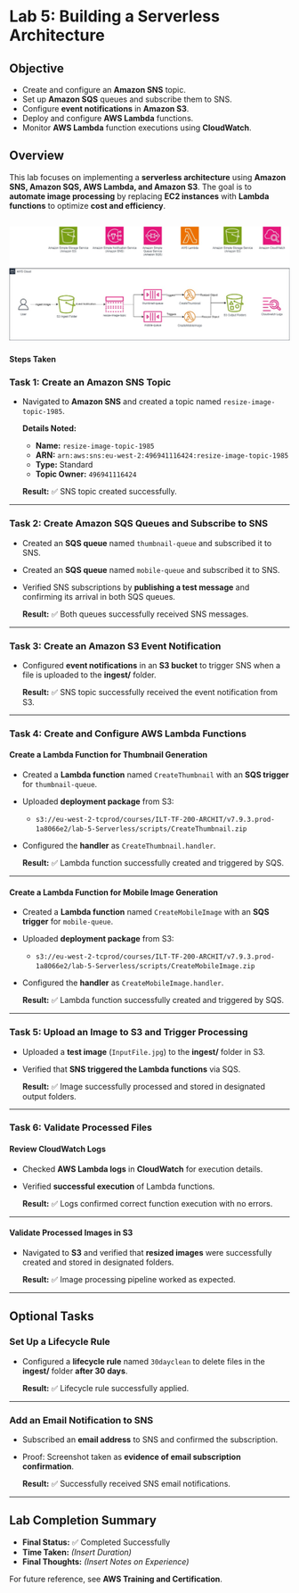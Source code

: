 # Lab 5: Building a Serverless Architecture

## Objective

- Create and configure an **Amazon SNS** topic.
- Set up **Amazon SQS** queues and subscribe them to SNS.
- Configure **event notifications** in **Amazon S3**.
- Deploy and configure **AWS Lambda** functions.
- Monitor **AWS Lambda** function executions using **CloudWatch**.

## Overview

This lab focuses on implementing a **serverless architecture** using **Amazon SNS, Amazon SQS, AWS Lambda, and Amazon S3**. The goal is to **automate image processing** by replacing **EC2 instances** with **Lambda functions** to optimize **cost and efficiency**.


![Lab 5 Architecture Diagram](./Screenshots/lab-5-overview.jpg)
---

#### Steps Taken

### Task 1: Create an Amazon SNS Topic

- Navigated to **Amazon SNS** and created a topic named `resize-image-topic-1985`.

  **Details Noted:**
  - **Name:** `resize-image-topic-1985`
  - **ARN:** `arn:aws:sns:eu-west-2:496941116424:resize-image-topic-1985`
  - **Type:** Standard
  - **Topic Owner:** `496941116424`

  **Result:** ✅ SNS topic created successfully.

---

### Task 2: Create Amazon SQS Queues and Subscribe to SNS

- Created an **SQS queue** named `thumbnail-queue` and subscribed it to SNS.
- Created an **SQS queue** named `mobile-queue` and subscribed it to SNS.
- Verified SNS subscriptions by **publishing a test message** and confirming its arrival in both SQS queues.

  **Result:** ✅ Both queues successfully received SNS messages.

---

### Task 3: Create an Amazon S3 Event Notification

- Configured **event notifications** in an **S3 bucket** to trigger SNS when a file is uploaded to the **ingest/** folder.

  **Result:** ✅ SNS topic successfully received the event notification from S3.

---

### Task 4: Create and Configure AWS Lambda Functions

#### Create a Lambda Function for Thumbnail Generation

- Created a **Lambda function** named `CreateThumbnail` with an **SQS trigger** for `thumbnail-queue`.
- Uploaded **deployment package** from S3:
  - `s3://eu-west-2-tcprod/courses/ILT-TF-200-ARCHIT/v7.9.3.prod-1a8066e2/lab-5-Serverless/scripts/CreateThumbnail.zip`
- Configured the **handler** as `CreateThumbnail.handler`.

  **Result:** ✅ Lambda function successfully created and triggered by SQS.

---

#### Create a Lambda Function for Mobile Image Generation

- Created a **Lambda function** named `CreateMobileImage` with an **SQS trigger** for `mobile-queue`.
- Uploaded **deployment package** from S3:
  - `s3://eu-west-2-tcprod/courses/ILT-TF-200-ARCHIT/v7.9.3.prod-1a8066e2/lab-5-Serverless/scripts/CreateMobileImage.zip`
- Configured the **handler** as `CreateMobileImage.handler`.

  **Result:** ✅ Lambda function successfully created and triggered by SQS.

---

### Task 5: Upload an Image to S3 and Trigger Processing

- Uploaded a **test image** (`InputFile.jpg`) to the **ingest/** folder in S3.
- Verified that **SNS triggered the Lambda functions** via SQS.

  **Result:** ✅ Image successfully processed and stored in designated output folders.

---

### Task 6: Validate Processed Files

#### Review CloudWatch Logs

- Checked **AWS Lambda logs** in **CloudWatch** for execution details.
- Verified **successful execution** of Lambda functions.

  **Result:** ✅ Logs confirmed correct function execution with no errors.

---

#### Validate Processed Images in S3

- Navigated to **S3** and verified that **resized images** were successfully created and stored in designated folders.

  **Result:** ✅ Image processing pipeline worked as expected.

---

## Optional Tasks

### Set Up a Lifecycle Rule

- Configured a **lifecycle rule** named `30dayclean` to delete files in the **ingest/** folder **after 30 days**.

  **Result:** ✅ Lifecycle rule successfully applied.

---

### Add an Email Notification to SNS

- Subscribed an **email address** to SNS and confirmed the subscription.
- Proof: Screenshot taken as **evidence of email subscription confirmation**.

  **Result:** ✅ Successfully received SNS email notifications.

---

## Lab Completion Summary

- **Final Status:** ✅ Completed Successfully
- **Time Taken:** _(Insert Duration)_
- **Final Thoughts:** _(Insert Notes on Experience)_

For future reference, see **AWS Training and Certification**.

